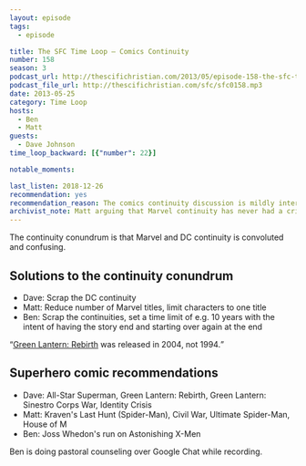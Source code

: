 ```yaml
---
layout: episode
tags:
  - episode

title: The SFC Time Loop – Comics Continuity
number: 158
season: 3
podcast_url: http://thescifichristian.com/2013/05/episode-158-the-sfc-time-loop-comics-continuity/
podcast_file_url: http://thescifichristian.com/sfc/sfc0158.mp3
date: 2013-05-25
category: Time Loop
hosts:
  - Ben
  - Matt
guests:
  - Dave Johnson
time_loop_backward: [{"number": 22}]

notable_moments:

last_listen: 2018-12-26
recommendation: yes
recommendation_reason: The comics continuity discussion is mildly interesting, but there are some great moments including Ben's idea for fixing continuity and the post-end music singalong.
archivist_note: Matt arguing that Marvel continuity has never had a crisis is a semantics game. For example, <a href="https://en.m.wikipedia.org/wiki/Heroes_Reborn_(comics)">Heroes Reborn</a> is totally a crisis, even though it was branded as a "rebirth"
---
```

The continuity conundrum is that Marvel and DC continuity is convoluted and confusing.

## Solutions to the continuity conundrum
- Dave: Scrap the DC continuity
- Matt: Reduce number of Marvel titles, limit characters to one title
- Ben: Scrap the continuities, set a time limit of e.g. 10 years with the intent of having the story end and starting over again at the end

<q class="archivist"><a href="https://en.m.wikipedia.org/wiki/Green_Lantern:_Rebirth"  class="link-obvious">Green Lantern: Rebirth</a> was released in 2004, not 1994.</q>

## Superhero comic recommendations
- Dave: All-Star Superman, Green Lantern: Rebirth, Green Lantern: Sinestro Corps War, Identity Crisis
- Matt: Kraven's Last Hunt (Spider-Man), Civil War, Ultimate Spider-Man, House of M
- Ben: Joss Whedon's run on Astonishing X-Men

Ben is doing pastoral counseling over Google Chat while recording.